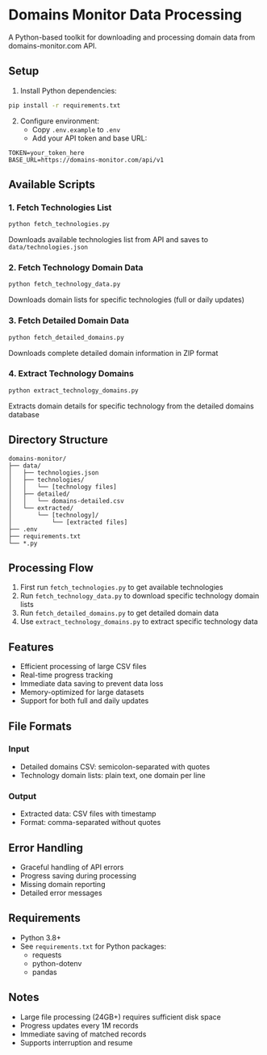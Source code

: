 # Domains Monitor Data Processing

A Python-based toolkit for downloading and processing domain data from domains-monitor.com API.

## Setup

1. Install Python dependencies:
```bash
pip install -r requirements.txt
```

2. Configure environment:
   - Copy `.env.example` to `.env`
   - Add your API token and base URL:
```properties
TOKEN=your_token_here
BASE_URL=https://domains-monitor.com/api/v1
```

## Available Scripts

### 1. Fetch Technologies List
```bash
python fetch_technologies.py
```
Downloads available technologies list from API and saves to `data/technologies.json`

### 2. Fetch Technology Domain Data
```bash
python fetch_technology_data.py
```
Downloads domain lists for specific technologies (full or daily updates)

### 3. Fetch Detailed Domain Data
```bash
python fetch_detailed_domains.py
```
Downloads complete detailed domain information in ZIP format

### 4. Extract Technology Domains
```bash
python extract_technology_domains.py
```
Extracts domain details for specific technology from the detailed domains database

## Directory Structure

```
domains-monitor/
├── data/
│   ├── technologies.json
│   ├── technologies/
│   │   └── [technology files]
│   ├── detailed/
│   │   └── domains-detailed.csv
│   └── extracted/
│       └── [technology]/
│           └── [extracted files]
├── .env
├── requirements.txt
└── *.py
```

## Processing Flow

1. First run `fetch_technologies.py` to get available technologies
2. Run `fetch_technology_data.py` to download specific technology domain lists
3. Run `fetch_detailed_domains.py` to get detailed domain data
4. Use `extract_technology_domains.py` to extract specific technology data

## Features

- Efficient processing of large CSV files
- Real-time progress tracking
- Immediate data saving to prevent data loss
- Memory-optimized for large datasets
- Support for both full and daily updates

## File Formats

### Input
- Detailed domains CSV: semicolon-separated with quotes
- Technology domain lists: plain text, one domain per line

### Output
- Extracted data: CSV files with timestamp
- Format: comma-separated without quotes

## Error Handling

- Graceful handling of API errors
- Progress saving during processing
- Missing domain reporting
- Detailed error messages

## Requirements

- Python 3.8+
- See `requirements.txt` for Python packages:
  - requests
  - python-dotenv
  - pandas

## Notes

- Large file processing (24GB+) requires sufficient disk space
- Progress updates every 1M records
- Immediate saving of matched records
- Supports interruption and resume